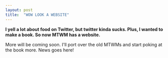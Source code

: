 ```yaml
---
layout: post
title:  "WOW LOOK A WEBSITE"
---
```


**I yell a lot about food on Twitter, but twitter kinda sucks. Plus, I wanted to make a book. So now MTWM has a website.**

More will be coming soon. I'll port over the old MTWMs and start poking at the book more. News goes here!
